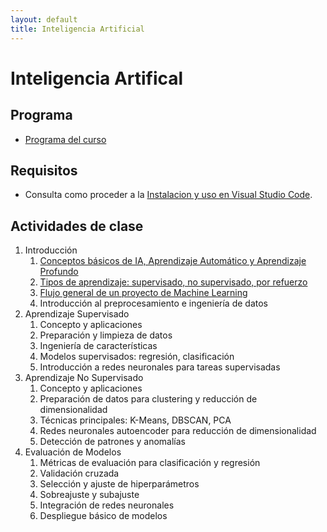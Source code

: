 ```yaml
---
layout: default
title: Inteligencia Artificial
---
```

# Inteligencia Artifical

## Programa

- [Programa del curso](programa)

## Requisitos

- Consulta como proceder a la [Instalacion y uso en Visual Studio Code](/curso/python/instalacion_y_uso).

## Actividades de clase

1. Introducción
    1. [Conceptos básicos de IA, Aprendizaje Automático y Aprendizaje Profundo](conceptos_basicos)
    1. [Tipos de aprendizaje: supervisado, no supervisado, por refuerzo](tipos_aprendizaje)
    1. [Flujo general de un proyecto de Machine Learning](flujo_proyecto_ml)
    1. Introducción al preprocesamiento e ingeniería de datos
1. Aprendizaje Supervisado
    1. Concepto y aplicaciones
    1. Preparación y limpieza de datos
    1. Ingeniería de características
    1. Modelos supervisados: regresión, clasificación
    1. Introducción a redes neuronales para tareas supervisadas
1. Aprendizaje No Supervisado
    1. Concepto y aplicaciones
    1. Preparación de datos para clustering y reducción de dimensionalidad
    1. Técnicas principales: K-Means, DBSCAN, PCA
    1. Redes neuronales autoencoder para reducción de dimensionalidad
    1. Detección de patrones y anomalías
1. Evaluación de Modelos
    1. Métricas de evaluación para clasificación y regresión
    1. Validación cruzada
    1. Selección y ajuste de hiperparámetros
    1. Sobreajuste y subajuste
    1. Integración de redes neuronales
    1. Despliegue básico de modelos


